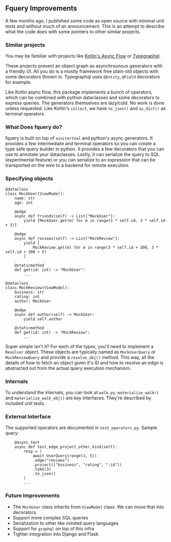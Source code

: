 ## Fquery Improvements

A few months ago, I published some code as open source with minimal unit tests and without much of an announcement. This is an attempt to describe what the code does with some pointers to other similar projects.

### Similar projects

You may be familiar with projects like [Kotlin's Async Flow](https://kotlinlang.org/docs/reference/coroutines/flow.html) or [Typegraphql](http://typegraphql.com).

These projects present an object graph as asynchrounous generators with a friendly UI. All you do is a mostly framework free plain-old objects with some decorators thrown in. Typegraphql uses `@Entity`, `@Field` decorators for example.

Like Kotlin async flow, this package implements a bunch of operators, which can be combined with python dataclasses and some decorators to express queries. The generators themselves are lazy/cold. No work is done unless requested. Like Kotlin's `collect`, we have `to_json()` and `as_dict()` as terminal operators.


### What Does fquery do?

fquery is built on top of `aioitertool` and python's async generators. It provides a few intermediate and terminal operators so you can create a type safe query builder in python. It provides a few decorators that you can use to annotate your dataclasses. Lastly, it can serialize the query to SQL (experimental feature) or you can serialize to an expression that can be transported on the wire to a backend for remote execution.

### Specifying objects

```
@dataclass
class MockUser(ViewModel):
    name: str
    age: int

    @edge
    async def friends(self) -> List["MockUser"]:
        yield [MockUser.get(m) for m in range(3 * self.id, 3 * self.id + 3)]

    @edge
    async def reviews(self) -> List["MockReview"]:
        yield [
            MockReview.get(m) for m in range(3 * self.id + 300, 3 * self.id + 300 + 5)
        ]

    @staticmethod
    def get(id: int) -> "MockUser":
        ...

@dataclass
class MockReview(ViewModel):
    business: str
    rating: int
    author: MockUser

    @edge
    async def author(self) -> MockUser:
        yield self.author

    @staticmethod
    def get(id: int) -> "MockReview":
        ...
```

Super simple isn't it? For each of the types, you'll need to implement a `Resolver` object. These objects are typically named as `MockUserQuery` or `MockReviewQuery` and provide a `resolve_obj()` method. This way, all the details of how to fetch an object given it's ID and how to resolve an edge is abstracted out from the actual query execution mechanism.


### Internals

To understand the internals, you can look at `walk.py`. `materialize_walk()` and `materialize_walk_obj()` are key interfaces. They're described by included unit tests.

### External Interface

The supported operators are documented in `test_operators.py`. Sample query:

```
    @async_test
    async def test_edge_project_other_kind(self):
        resp = (
            await UserQuery(range(1, 5))
            .edge("reviews")
            .project(["business", "rating", ":id"])
            .take(3)
            .to_json()
        )
        ...
```

### Future Improvements

- The `MockUser` class inherits from `ViewModel` class. We can move that into decorators. 
- Support more complex SQL queries
- Serialization to other like minded query languages
- Support for `graphql` on top of this infra
- Tighter integration into Django and Flask
